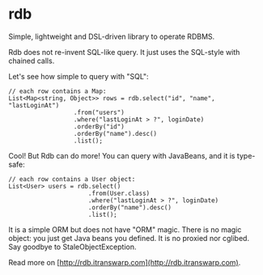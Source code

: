 rdb
===

Simple, lightweight and DSL-driven library to operate RDBMS.

Rdb does not re-invent SQL-like query. It just uses the SQL-style with chained calls.

Let's see how simple to query with "SQL":

```
// each row contains a Map:
List<Map<string, Object>> rows = rdb.select("id", "name", "lastLoginAt")
                  .from("users")
                  .where("lastLoginAt > ?", loginDate)
                  .orderBy("id")
                  .orderBy("name").desc()
                  .list();
```

Cool! But Rdb can do more! You can query with JavaBeans, and it is type-safe:

```
// each row contains a User object:
List<User> users = rdb.select()
                      .from(User.class)
                      .where("lastLoginAt > ?", loginDate)
                      .orderBy("name").desc()
                      .list();
```

It is a simple ORM but does not have "ORM" magic. There is no magic object: 
you just get Java beans you defined. It is no proxied nor cglibed. Say goodbye 
to StaleObjectException.

Read more on [http://rdb.itranswarp.com](http://rdb.itranswarp.com).
